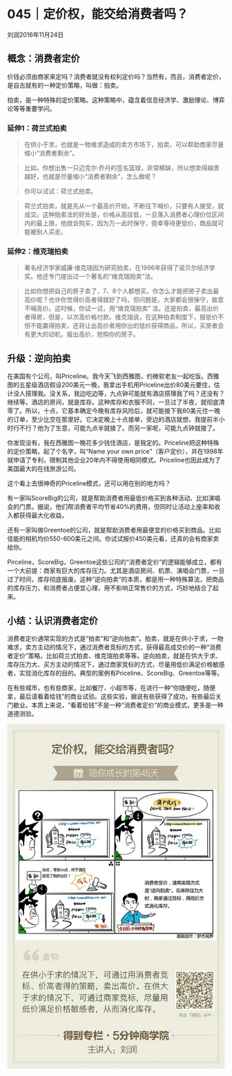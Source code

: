 # 045｜定价权，能交给消费者吗？
刘润2016年11月24日

## 概念：消费者定价

价钱必须由商家来定吗？消费者就没有权利定价吗？当然有，而且，消费者定价，是自古就有的一种定价策略，叫做：拍卖。

拍卖，是一种特殊的定价策略。这种策略中，蕴含着信息经济学、激励理论、博弈论等等重要学问。

### 延伸1：荷兰式拍卖

>在供小于求，也就是一物难求造成的卖方市场下，拍卖，可以帮助商家尽量缩小“消费者剩余”。

>比如，你想出售一只迈克尔·乔丹的签名篮球，非常稀缺，所以想卖得越贵越好，也就是尽量缩小“消费者剩余”，怎么做呢？

>你可以试试：荷兰式拍卖。

>荷兰式拍卖，就是先从一个最高价开始，不断往下喊价，只要有人接受，就成交。这种拍卖法的好处是，价格从高往低，一旦落入消费者心理价位区间内的最上限，他就会购买，因为万一此时保守，侥幸等待更低价，商品就可能被别人买走。

### 延伸2：维克瑞拍卖

>著名经济学家威廉·维克瑞因为研究拍卖，在1996年获得了诺贝尔经济学奖。他还专门提出过一个著名的“维克瑞拍卖”法。

>比如你想把自己的房子卖了，7、8个人都想买。你怎么才能把房子卖出最高价呢？也许你觉得价高者得就好了吗，但问题是，大家都会很保守，故意不喊高价。这时候，你试一试，用“维克瑞拍卖” 法。还是拍卖，最高出价者得房，但是，以次高价格付款。维克瑞说，在这种拍卖制度下，报低价不但不能赢得拍卖，还将让出高价者用你出的低价获得商品，所以，买房者会有更大的动机，报出高价，抢购你的房子。

## 升级：逆向拍卖

在美国有个公司，叫Priceline。我今天飞到西雅图，约微软老友一起吃饭。西雅图的五星级酒店假设200美元一晚，我拿出手机用Priceline出价80美元要住，估计没人搭理我。没关系，我边吃边等，九点钟可能就有酒店搭理我了吗？还没有？继续等。酒店的房间，就是库存。这种库存和衣服不同，一旦过了半夜，就彻底清零了。所以，十点，它基本确定今晚有库存风险后，就可能接下我80美元住一晚的订单，至少比空在那里好。它决定晚上十点接单，旁边的酒店就想，我提前半小时行不行？他为了生意，可能九点半就接了。而另一家呢，可能九点钟就接了。

你发现没有，我在西雅图一晚花多少钱住酒店，是我定的。Priceline把这种特殊的定价策略，起了个名字，叫“Name your own price”（客户定价），并在1998年就申请了专利，限制其他企业20年内不得使用相同模式。Priceline也因此成为了美国最大的在线旅游公司。

这个看上去很神奇的Priceline模式，还可以用在别的地方吗？

有一家叫ScoreBig的公司，就是帮助消费者用最低价格买到各种活动、比如演唱会的门票。据说，他们帮消费者平均节省40%的费用，但同时让活动上座率和收入都获得最大化收益。

还有一家叫做Greentoe的公司，就是帮助消费者用最便宜的价格买到商品。比如佳能的相机均价550-600美元之间。你试试报价450美元看，还真的会有商家卖给你。

Pirceline，ScoreBig，Greentoe这些公司的“消费者定价”的逻辑能够成立，都有一个大前提：商家有巨大的库存压力。尤其是酒店房间、机票、演唱会门票，一旦过了时间，库存彻底报废。这种“逆向拍卖”的本质，都是用一种特殊算法，把商品的库存压力，和消费者占便宜心理，用不影响正常售价的方式，巧妙地结合了起来。

## 小结：认识消费者定价

消费者定价通常实现的方式是“拍卖”和“逆向拍卖”。拍卖，就是在供小于求，一物难求，卖方主动的情况下，通过消费者竞标的方式，获得最高成交价的一种“消费者定价”策略，比如荷兰式拍卖、维克瑞拍卖等等。逆向拍卖，就是在供大于求、库存压力大、买方主动的情况下，通过商家竞标的方式，尽量用低价满足价格敏感者，实现消化库存的目的。典型的案例有Priceline、ScoreBig、Greentoe等等。

在有些城市，也有些商家，比如餐厅、小超市等，在进行一种“你随便吃，随便拿，最后请看着给钱”的商业试验。这些实验，据说有些获得了成功，有些最后关门歇业。本质上来说，“看着给钱”不是一种“消费者定价”的商业模式，更多是一种道德测验。

![](./_image/2017-08-04-15-34-00.jpg)
